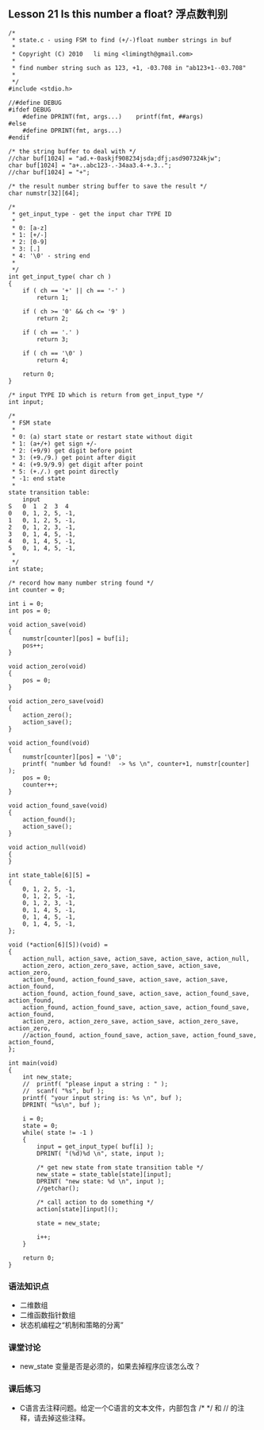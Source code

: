 ## Lesson 21 Is this number a float? 浮点数判别
	/*
	 * state.c - using FSM to find (+/-)float number strings in buf
	 *
	 * Copyright (C) 2010	li ming <limingth@gmail.com>
	 *
	 * find number string such as 123, +1, -03.708 in "ab123+1--03.708"
	 *
	 */
	#include <stdio.h>

	//#define DEBUG
	#ifdef DEBUG
		#define DPRINT(fmt, args...)	printf(fmt, ##args)
	#else
		#define DPRINT(fmt, args...)	
	#endif

	/* the string buffer to deal with */
	//char buf[1024] = "ad.+-0askjf908234jsda;dfj;asd907324kjw";
	char buf[1024] = "a+..abc123-.-34aa3.4-+.3..";
	//char buf[1024] = "+";

	/* the result number string buffer to save the result */
	char numstr[32][64];

	/*
	 * get_input_type - get the input char TYPE ID
	 *
	 * 0: [a-z]
	 * 1: [+/-]
	 * 2: [0-9]
	 * 3: [.]
	 * 4: '\0' - string end
	 *
	 */
	int get_input_type( char ch )
	{
		if ( ch == '+' || ch == '-' )
			return 1;

		if ( ch >= '0' && ch <= '9' )
			return 2;

		if ( ch == '.' )
			return 3;

		if ( ch == '\0' )
			return 4;

		return 0;
	}

	/* input TYPE ID which is return from get_input_type */
	int input;

	/*
	 * FSM state 
	 *
	 * 0: (a) start state or restart state without digit 
	 * 1: (a+/+) get sign +/-
	 * 2: (+9/9) get digit before point 
	 * 3: (+9./9.) get point after digit
	 * 4: (+9.9/9.9) get digit after point
	 * 5: (+./.) get point directly
	 * -1: end state
	 *
	state transition table:
	    input
	S	0  1  2  3  4
	0	0, 1, 2, 5, -1,
	1	0, 1, 2, 5, -1,
	2	0, 1, 2, 3, -1,
	3	0, 1, 4, 5, -1,
	4	0, 1, 4, 5, -1,
	5	0, 1, 4, 5, -1,
	 *
	 */
	int state;

	/* record how many number string found */
	int counter = 0;

	int i = 0;
	int pos = 0;

	void action_save(void)
	{
	    numstr[counter][pos] = buf[i];
	    pos++;
	}

	void action_zero(void)
	{
		pos = 0;
	}

	void action_zero_save(void)
	{
		action_zero();
		action_save();
	}

	void action_found(void)
	{
		numstr[counter][pos] = '\0';
		printf( "number %d found!  -> %s \n", counter+1, numstr[counter] );
		pos = 0;
		counter++;
	}

	void action_found_save(void)
	{
		action_found();
		action_save();
	}

	void action_null(void)
	{
	}

	int state_table[6][5] = 
	{
		0, 1, 2, 5, -1,
		0, 1, 2, 5, -1,
		0, 1, 2, 3, -1,
		0, 1, 4, 5, -1,
		0, 1, 4, 5, -1,
		0, 1, 4, 5, -1,
	};

	void (*action[6][5])(void) =
	{
		action_null, action_save, action_save, action_save, action_null,
		action_zero, action_zero_save, action_save, action_save, action_zero,
		action_found, action_found_save, action_save, action_save, action_found,
		action_found, action_found_save, action_save, action_found_save, action_found,
		action_found, action_found_save, action_save, action_found_save, action_found,
		action_zero, action_zero_save, action_save, action_zero_save, action_zero,
		//action_found, action_found_save, action_save, action_found_save, action_found,
	};

	int main(void)
	{
		int new_state;
		//	printf( "please input a string : " );
		//	scanf( "%s", buf );
		printf( "your input string is: %s \n", buf );
		DPRINT( "%s\n", buf );

		i = 0;
		state = 0;
		while( state != -1 )
		{
			input = get_input_type( buf[i] );
			DPRINT( "(%d)%d \n", state, input );

			/* get new state from state transition table */
			new_state = state_table[state][input];
			DPRINT( "new state: %d \n", input );
			//getchar();

			/* call action to do something */
			action[state][input]();

			state = new_state;

			i++;
		}

		return 0;
	}


### 语法知识点
* 二维数组
* 二维函数指针数组
* 状态机编程之“机制和策略的分离”
	
### 课堂讨论
* new_state 变量是否是必须的，如果去掉程序应该怎么改？
	
### 课后练习
* C语言去注释问题。给定一个C语言的文本文件，内部包含 /*  */ 和 // 的注释，请去掉这些注释。


